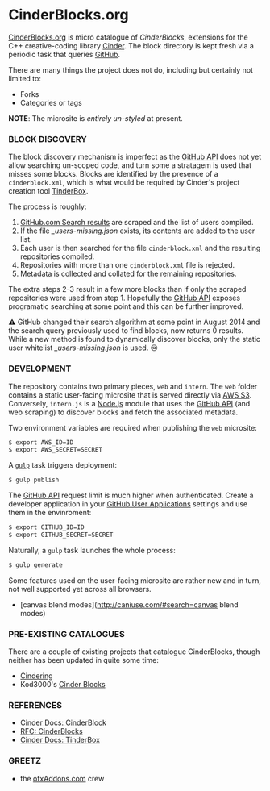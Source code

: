 
# CinderBlocks.org
[CinderBlocks.org](http://cinderblocks.org) is micro catalogue of *CinderBlocks*, extensions for the C++ creative-coding library [Cinder](http://libcinder.org). The block directory is kept fresh via a periodic task that queries [GitHub](https://github.com).

There are many things the project does not do, including but certainly not limited to:
- Forks
- Categories or tags

**NOTE**: The microsite is *entirely un-styled* at present.

### BLOCK DISCOVERY
The block discovery mechanism is imperfect as the [GitHub API](https://developer.github.com/v3/) does not yet allow searching un-scoped code, and turn some a stratagem is used that misses some blocks. Blocks are identified by the presence of a `cinderblock.xml`, which is what would be required by Cinder's project creation tool [TinderBox](http://libcinder.org/docs/welcome/TinderBox.html).

The process is roughly:
1. [GitHub.com Search results](https://github.com/search?p=1&q=cinder+path%3A%2Fcinderblock.xml&type=Code) are scraped and the list of users compiled.
2. If the file *_users-missing.json* exists, its contents are added to the user list.
3. Each user is then searched for the file `cinderblock.xml` and the resulting repositories compiled.
4. Repositories with more than one `cinderblock.xml` file is rejected.
5. Metadata is collected and collated for the remaining repositories.

The extra steps 2-3 result in a few more blocks than if only the scraped repositories were used from step 1. Hopefully the [GitHub API](https://developer.github.com/v3/) exposes programatic searching at some point and this can be further improved.

⚠️ GitHub changed their search algorithm at some point in August 2014 and the search query previously used to find blocks, now returns 0 results. While a new method is found to dynamically discover blocks, only the static user whitelist *_users-missing.json* is used. 😢

### DEVELOPMENT
The repository contains two primary pieces, `web` and `intern`. The `web` folder contains a static user-facing microsite that is served directly via [AWS S3](http://aws.amazon.com/s3/). Conversely, `intern.js` is a [Node.js](http://nodejs.org) module that uses the [GitHub API](https://developer.github.com/v3/) (and web scraping) to discover blocks and fetch the associated metadata.

Two environment variables are required when publishing the `web` microsite:

```sh
$ export AWS_ID=ID
$ export AWS_SECRET=SECRET
```

A [`gulp`](http://gulpjs.com) task triggers deployment:
```sh
$ gulp publish
```

The [GitHub API](https://developer.github.com/v3/)  request limit is much higher when authenticated. Create a developer application in your [GitHub User Applications](https://github.com/settings/applications/) settings and use them in the envinroment:
```sh
$ export GITHUB_ID=ID
$ export GITHUB_SECRET=SECRET
```

Naturally, a `gulp` task launches the whole process:
```sh
$ gulp generate
```

Some features used on the user-facing microsite are rather new and in turn, not well supported yet across all browsers.
- [canvas blend modes](http://caniuse.com/#search=canvas blend modes)

### PRE-EXISTING CATALOGUES
There are a couple of existing projects that catalogue CinderBlocks, though neither has been updated in quite some time:
- [Cindering](http://cindering.org/blocks/)
- Kod3000's [Cinder Blocks](http://dany.pro/jects/ongoing/cinder_display_all_blocks.html)

### REFERENCES
- [Cinder Docs: CinderBlock](http://libcinder.org/docs/welcome/CinderBlocks.html)
- [RFC: CinderBlocks](https://forum.libcinder.org/topic/rfc-cinderblocks)
- [Cinder Docs: TinderBox](http://libcinder.org/docs/welcome/TinderBox.html)

### GREETZ
- the [ofxAddons.com](http://ofxaddons.com) crew
